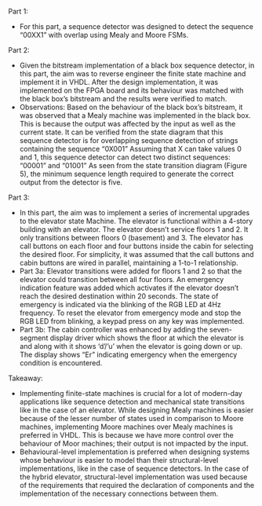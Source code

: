 Part 1: 
- For this part, a sequence detector was designed to detect the sequence “00XX1” with overlap using Mealy and Moore FSMs. 

Part 2: 
- Given the bitstream implementation of a black box sequence detector, in this part, the aim was to reverse engineer the finite state machine and implement it in VHDL. After the design implementation, it was implemented on the FPGA board and its behaviour was matched with the black box’s bitstream and the results were verified to match. 
- Observations:
Based on the behaviour of the black box’s bitstream, it was observed that a Mealy machine was implemented in the black box. This is because the output was affected by the input as well as the current state. 
It can be verified from the state diagram that this sequence detector is for overlapping sequence detection of strings containing the sequence “0X001” 
Assuming that X can take values 0 and 1, this sequence detector can detect two distinct sequences: “00001” and “01001”
As seen from the state transition diagram (Figure 5), the minimum sequence length required to generate the correct output from the detector is five.

Part 3: 
- In this part, the aim was to implement a series of incremental upgrades to the elevator state Machine. The elevator is functional within a 4-story building with an elevator.
The elevator doesn’t service floors 1 and 2. It only transitions between floors 0 (basement) and 3. The elevator has call buttons on each floor and four buttons inside the cabin for selecting the desired floor. For simplicity, it was assumed that the call buttons and cabin buttons are wired in parallel, maintaining a 1-to-1 relationship.
- Part 3a:
Elevator transitions were added for floors 1 and 2 so that the elevator could transition between all four floors.
An emergency indication feature was added which activates if the elevator doesn’t reach the desired destination within 20 seconds. The state of emergency is indicated via the blinking of the RGB LED at 4Hz frequency. To reset the elevator from emergency mode and stop the RGB LED from blinking, a keypad press on any key was implemented.
- Part 3b: 
The cabin controller was enhanced by adding the seven-segment display driver which shows the floor at which the elevator is and along with it shows ‘d’/’u’ when the elevator is going down or up. The display shows “Er” indicating emergency when the emergency condition is encountered.

Takeaway:
- Implementing finite-state machines is crucial for a lot of modern-day applications like sequence detection and mechanical state transitions like in the case of an elevator. While designing Mealy machines is easier because of the lesser number of states used in comparison to Moore machines, implementing Moore machines over Mealy machines is preferred in VHDL. This is because we have more control over the behaviour of Moor machines; their output is not impacted by the input.
- Behavioural-level implementation is preferred when designing systems whose behaviour is easier to model than their structural-level implementations, like in the case of sequence detectors. In the case of the hybrid elevator, structural-level implementation was used because of the requirements that required the declaration of components and the implementation of the necessary connections between them. 
